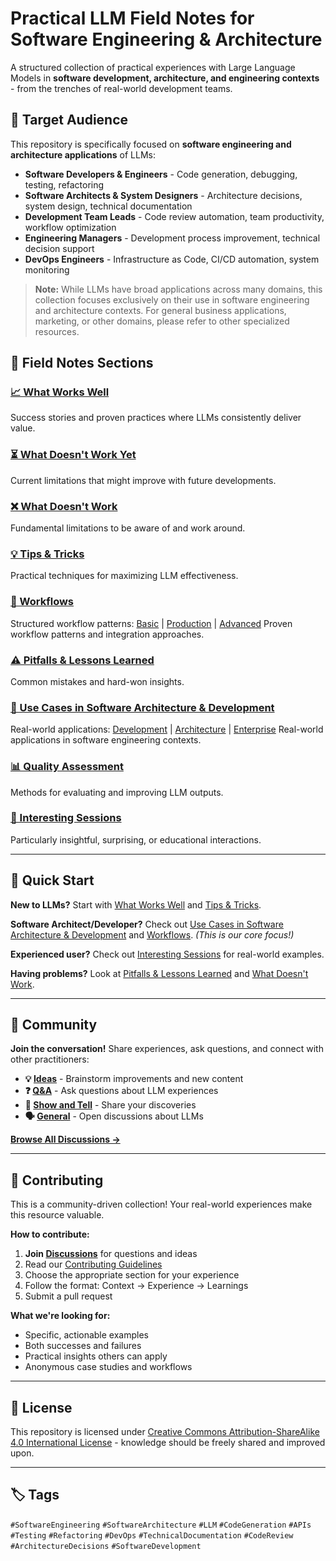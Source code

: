 # Practical LLM Field Notes for Software Engineering & Architecture

A structured collection of practical experiences with Large Language Models in **software development, architecture, and engineering contexts** - from the trenches of real-world development teams.

## 🎯 Target Audience

This repository is specifically focused on **software engineering and architecture applications** of LLMs:

- **Software Developers & Engineers** - Code generation, debugging, testing, refactoring
- **Software Architects & System Designers** - Architecture decisions, system design, technical documentation  
- **Development Team Leads** - Code review automation, team productivity, workflow optimization
- **Engineering Managers** - Development process improvement, technical decision support
- **DevOps Engineers** - Infrastructure as Code, CI/CD automation, system monitoring

> **Note:** While LLMs have broad applications across many domains, this collection focuses exclusively on their use in software engineering and architecture contexts. For general business applications, marketing, or other domains, please refer to other specialized resources.

## 🎯 Field Notes Sections

### [📈 What Works Well](01-what-works-well.md)
Success stories and proven practices where LLMs consistently deliver value.

### [⏳ What Doesn't Work Yet](02-what-doesnt-work-yet.md)
Current limitations that might improve with future developments.

### [❌ What Doesn't Work](03-what-doesnt-work.md)
Fundamental limitations to be aware of and work around.

### [💡 Tips & Tricks](04-tips-and-tricks.md)
Practical techniques for maximizing LLM effectiveness.

### [🔧 Workflows](05-workflows.md)
Structured workflow patterns: [Basic](05a-workflows-basic.md) | [Production](05b-workflows-production.md) | [Advanced](05c-workflows-advanced.md)
Proven workflow patterns and integration approaches.

### [⚠️ Pitfalls & Lessons Learned](06-pitfalls-and-lessons-learned.md)
Common mistakes and hard-won insights.

### [🎯 Use Cases in Software Architecture & Development](07-use-cases-software-architecture-development.md)
Real-world applications: [Development](07a-development-use-cases.md) | [Architecture](07b-architecture-use-cases.md) | [Enterprise](07c-enterprise-use-cases.md)
Real-world applications in software engineering contexts.

### [📊 Quality Assessment](08-quality-assessment.md)
Methods for evaluating and improving LLM outputs.

### [🌟 Interesting Sessions](10-interesting-sessions.md)
Particularly insightful, surprising, or educational interactions.

---

## 🚀 Quick Start

**New to LLMs?** Start with [What Works Well](01-what-works-well.md) and [Tips & Tricks](04-tips-and-tricks.md).

**Software Architect/Developer?** Check out [Use Cases in Software Architecture & Development](07-use-cases-software-architecture-development.md) and [Workflows](05-workflows.md). *(This is our core focus!)*

**Experienced user?** Check out [Interesting Sessions](10-interesting-sessions.md) for real-world examples.

**Having problems?** Look at [Pitfalls & Lessons Learned](06-pitfalls-and-lessons-learned.md) and [What Doesn't Work](03-what-doesnt-work.md).

---

## 💬 Community

**Join the conversation!** Share experiences, ask questions, and connect with other practitioners:

- **💡 [Ideas](../../discussions/categories/ideas)** - Brainstorm improvements and new content
- **❓ [Q&A](../../discussions/categories/q-a)** - Ask questions about LLM experiences  
- **🎯 [Show and Tell](../../discussions/categories/show-and-tell)** - Share your discoveries
- **🗣️ [General](../../discussions/categories/general)** - Open discussions about LLMs

**[Browse All Discussions →](../../discussions)**

---

## 🤝 Contributing

This is a community-driven collection! Your real-world experiences make this resource valuable.

**How to contribute:**
1. **Join [Discussions](../../discussions)** for questions and ideas
2. Read our [Contributing Guidelines](CONTRIBUTING.md)
3. Choose the appropriate section for your experience
4. Follow the format: Context → Experience → Learnings
5. Submit a pull request

**What we're looking for:**
- Specific, actionable examples
- Both successes and failures
- Practical insights others can apply
- Anonymous case studies and workflows

---

## 📄 License

This repository is licensed under [Creative Commons Attribution-ShareAlike 4.0 International License](LICENSE) - knowledge should be freely shared and improved upon.

---

## 🏷️ Tags

`#SoftwareEngineering` `#SoftwareArchitecture` `#LLM` `#CodeGeneration` `#APIs` `#Testing` `#Refactoring` `#DevOps` `#TechnicalDocumentation` `#CodeReview` `#ArchitectureDecisions` `#SoftwareDevelopment`